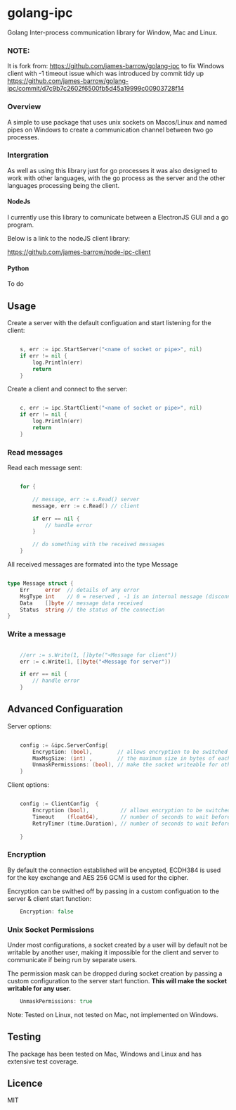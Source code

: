 # golang-ipc
 Golang Inter-process communication library for Window, Mac and Linux.

 ### NOTE:
 It is fork from:  https://github.com/james-barrow/golang-ipc to fix Windows client with -1 timeout issue which was introduced by  commit  tidy up https://github.com/james-barrow/golang-ipc/commit/d7c9b7c2602f6500fb5d45a19999c00903728f14

 ### Overview
 
 A simple to use package that uses unix sockets on Macos/Linux and named pipes on Windows to create a communication channel between two go processes.

### Intergration

As well as using this library just for go processes it was also designed to work with other languages, with the go process as the server and the other languages processing being the client.


#### NodeJs

I currently use this library to comunicate between a ElectronJS GUI and a go program.

Below is a link to the nodeJS client library:

https://github.com/james-barrow/node-ipc-client

#### Python 

To do

## Usage

Create a server with the default configuation and start listening for the client:

```go

	s, err := ipc.StartServer("<name of socket or pipe>", nil)
	if err != nil {
		log.Println(err)
		return
	}

```
Create a client and connect to the server:

```go

	c, err := ipc.StartClient("<name of socket or pipe>", nil)
	if err != nil {
		log.Println(err)
		return
	}

```

### Read messages 

Read each message sent:

```go

    for {

        // message, err := s.Read() server 
        message, err := c.Read() // client

        if err == nil {
            // handle error
        }

        // do something with the received messages
    }

```

All received messages are formated into the type Message

```go

type Message struct {
	Err     error  // details of any error
	MsgType int    // 0 = reserved , -1 is an internal message (disconnection or error etc), all messages recieved will be > 0
	Data    []byte // message data received
	Status  string // the status of the connection
}

```

### Write a message


```go

	//err := s.Write(1, []byte("<Message for client"))
    err := c.Write(1, []byte("<Message for server"))

    if err == nil {
        // handle error
    }

```

 ## Advanced Configuaration

Server options:

```go

    config := &ipc.ServerConfig{
		Encryption: (bool),        // allows encryption to be switched off (bool - default is true)
        MaxMsgSize: (int) ,        // the maximum size in bytes of each message ( default is 3145728 / 3Mb)
	    UnmaskPermissions: (bool), // make the socket writeable for other users (default is false)
    }


```

Client options:

```go

	config := ClientConfig  {
		Encryption (bool),          // allows encryption to be switched off (bool - default is true)
		Timeout    (float64),       // number of seconds to wait before timing out trying to connect/reconnect (default is 0 no timeout)
		RetryTimer (time.Duration), // number of seconds to wait before connection retry (default is 20)
		
	}

```

 ### Encryption

 By default the connection established will be encypted, ECDH384 is used for the key exchange and AES 256 GCM is used for the cipher.

 Encryption can be swithed off by passing in a custom configuation to the server & client start function:

```go
	Encryption: false
```

 ### Unix Socket Permissions

 Under most configurations, a socket created by a user will by default not be writable by another user, making it impossible for the client and server to communicate if being run by separate users.

 The permission mask can be dropped during socket creation by passing a custom configuration to the server start function.  **This will make the socket writable for any user.**

```go
	UnmaskPermissions: true	
```
 Note: Tested on Linux, not tested on Mac, not implemented on Windows.
 


 ## Testing

 The package has been tested on Mac, Windows and Linux and has extensive test coverage.

## Licence

MIT

